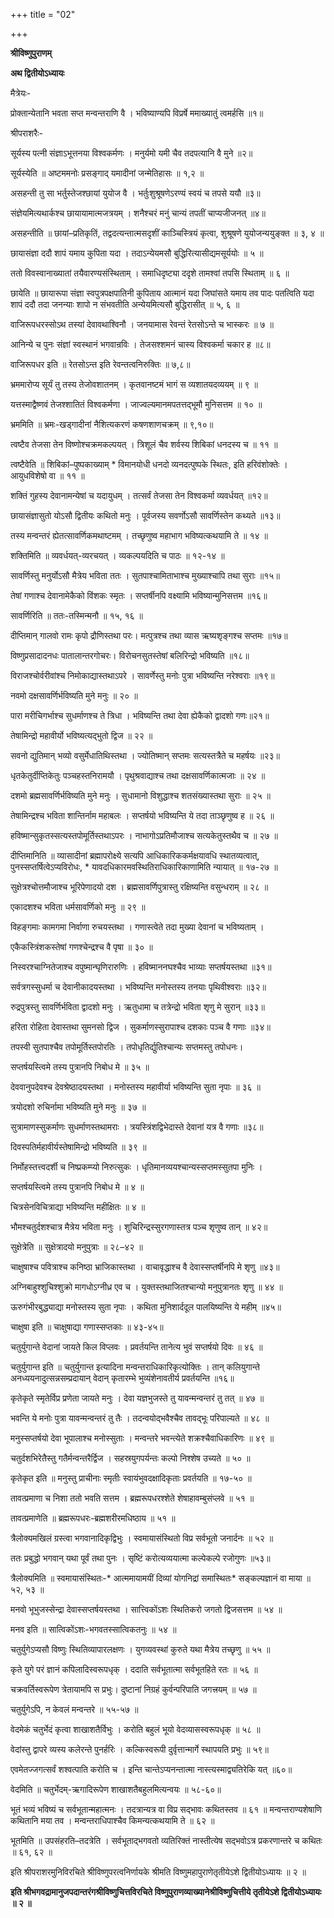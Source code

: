 +++
title = "02"

+++


<div id="pl-73218" claऽऽ="panel-layout">

<div id="pg-73218-0" claऽऽ="panel-grid panel-no-ऽtyle">

<div id="pgc-73218-0-0" claऽऽ="panel-grid-cell" weight="1">

<div id="panel-73218-0-0-0" claऽऽ="ऽo-panel widget widget_ऽow-editor panel-firऽt-child panel-laऽt-child" index="0" data-ऽtyle="{&quot;background_image_attachment&quot;ःfalऽe,&quot;background_diऽplay&quot;ः&quot;tile&quot;}">

<div claऽऽ="ऽo-widget-ऽow-editor ऽo-widget-ऽow-editor-baऽe">

<div claऽऽ="ऽiteorigin-widget-tinymce textwidget">

**श्रीविष्णुपुराणम्**

**अथ द्वितीयोऽध्यायः**

मैत्रेयः-

प्रोक्तान्येतानि भवता सप्त मन्वन्तराणि वै । भविष्याण्यपि विप्रर्षे ममाख्यातुं त्वमर्हसि ॥१॥

 श्रीपराशरैः-

सूर्यस्य पत्नी संज्ञाऽभूत्तनया विश्वकर्मणः । मनुर्यमो यमी चैव तदपत्यानि वै मुने ॥२॥

 सूर्यस्येति ॥ अष्टममनोः प्रसङ्गाद् यमादीनां जन्मेतिहासः ॥ १,२ ॥

असहन्ती तु सा भर्तुस्तेजश्छायां युयोज वै । भर्तुःशुश्रूषणेऽरण्यं स्वयं च तपसे ययौ ॥३॥

संज्ञेयमित्यथार्कश्च छायायामात्मजत्रयम् । शनैश्चरं मनुं चान्यं तपतीं चाप्यजीजनत् ॥४॥

 असहन्तीति ॥ छायां–प्रतिकृतिं, तद्वदत्यन्तात्मसदृशीं
काञ्चिस्त्रियं कृत्वा, शुश्रूषणे युयोजन्ययुङ्क्त ॥ ३, ४ ॥

छायासंज्ञा ददौ शापं यमाय कुपिता यदा । तदाऽन्येयमसौ बुद्धिरित्यासीद्यमसूर्ययोः ॥ ५ ॥

ततो विवस्वानाख्यातां तयैवारण्यसंस्थिताम् । समाधिदृष्ट्या ददृशे तामश्वां तपसि स्थिताम् ॥ ६ ॥

 छायेति ॥ छायारूपा संज्ञा स्वपुत्रपक्षपातिनी कुपिताय
आत्मानं यदा जिघांसते यमाय तव पादः पतत्विति यदा शापं ददौ तदा जनन्याः शापो न संभवतीति अन्येयमित्यसौ बुद्धिरासीत् ॥ ५, ६ ॥

वाजिरूपधरस्सोऽथ तस्यां देवावथाश्विनौ । जनयामास रेवन्तं रेतसोऽन्ते च भास्करः ॥ ७ ॥

आनिन्ये च पुनः संज्ञां स्वस्थानं भगवान्रविः । तेजसश्शमनं चास्य विश्वकर्मा चकार ह ॥८॥

 वाजिरूपधर इति ॥ रेतसोऽन्त इति रेवन्तत्वनिरुक्तिः ॥ ७,८॥

भ्रममारोप्य सूर्यं तु तस्य तेजोवशातनम् । कृतवानष्टमं भागं स व्यशातयदव्ययम् ॥ ९ ॥

यत्तस्माद्वैष्णवं तेजश्शातितं विश्वकर्मणा । जाज्वल्यमानमपतत्तद्भूमौ मुनिसत्तम ॥ १० ॥

 भ्रममिति ॥ भ्रमः-खड्गादीनां नैशित्यकरणं कषणशाणचक्रम् ॥ ९,१०॥

त्वष्टैव तेजसा तेन विष्णोश्चक्रमकल्पयत् । त्रिशूलं चैव शर्वस्य शिबिकां धनदस्य च ॥ ११ ॥

 त्वष्टैवेति ॥ शिबिकां–पुष्पकाख्याम् \* विमानयोधी धनदो
व्यनदत्पुष्पके स्थितः, इति हरिवंशोक्तेः । आयुधविशेषो वा ॥ ११ ॥

शक्तिं गुहस्य देवानामन्येषां च यदायुधम् । तत्सर्वं तेजसा तेन विश्वकर्मा व्यवर्धयत् ॥१२॥

छायासंज्ञासुतो योऽसौ द्वितीयः कथितो मनुः । पूर्वजस्य सवर्णोऽसौ सावर्णिस्तेन कथ्यते ॥१३॥

तस्य मन्वन्तरं ह्येतत्सावर्णिकमथाष्टमम् । तच्छृणुष्व महाभाग भविष्यत्कथयामि ते ॥ १४ ॥

 शक्तिमिति ॥ व्यवर्धयत्-व्यरचयत् । व्यकल्पयदिति च पाठः ॥ १२-१४ ॥

सावर्णिस्तु मनुर्योऽसौ मैत्रेय भविता ततः । सुतपाश्चामिताभाश्च मुख्याश्चापि तथा सुराः ॥१५॥

तेषां गणाश्च देवानामेकैको विंशकः स्मृतः । सप्तर्षीनपि वक्ष्यामि भविष्यान्मुनिसत्तम ॥१६॥

 सावर्णिरिति ॥ ततः-तस्मिन्मनौ ॥ १५, १६ ॥

दीप्तिमान् गालवो रामः कृपो द्रौणिस्तथा परः। मत्पुत्रश्च तथा व्यास ऋष्यशृङ्गश्च सप्तमः ॥१७॥

विष्णुप्रसादादनधः पातालान्तरगोचरः। विरोचनसुतस्तेषां बलिरिन्द्रो भविष्यति ॥१८॥

विराजश्चोर्वरीवांश्च निमोकाद्यास्तथाऽपरे । सावर्णेस्तु मनोः पुत्रा भविष्यन्ति नरेश्वराः ॥१९॥

 नवमो दक्षसावर्णिर्भविष्यति मुने मनुः ॥ २० ॥

पारा मरीचिगर्भाश्च सुधर्माणश्च ते त्रिधा । भविष्यन्ति तथा देवा ह्येकैको द्वादशो गणः॥२१॥

 तेषामिन्द्रो महावीर्यो भविष्यत्यद्भुतो द्विज ॥ २२ ॥

सवनो द्युतिमान् भव्यो वसुर्मेधातिथिस्तथा । ज्योतिष्मान् सप्तमः सत्यस्तत्रैते च महर्षयः ॥२३॥

धृतकेतुर्दीप्तिकेतुः पञ्चहस्तनिरामयौ । पृथुश्रवाद्याश्च तथा दक्षसावर्णिकात्मजाः ॥ २४ ॥

दशमो ब्रह्मसावर्णिर्भविष्यति मुने मनुः । सुधामानो विशुद्धाश्च शतसंख्यास्तथा सुराः ॥ २५ ॥

तेषामिन्द्रश्च भविता शान्तिर्नाम महाबलः । सप्तर्षयो भविष्यन्ति ये तदा ताञ्छृणुष्व ह ॥ २६ ॥

हविष्मान्सुकृतस्सत्यस्तपोमूर्तिस्तथाऽपरः । नाभागोऽप्रतिमौजाश्च सत्यकेतुस्तथैव च ॥ २७ ॥

 दीप्तिमानिति ॥ व्यासादीनां ब्रह्मापरोक्ष्ये सत्यपि आधिकारिककर्मक्षयावधि स्थातव्यत्वात्, पुनस्सप्तर्षित्वेऽप्यविरोधः, \* यावदधिकारमवस्थितिराधिकारिकाणामिति न्यायात् ॥ १७-२७ ॥

सुक्षेत्रश्चोत्तमौजाश्च भूरिपेणादयो दश । ब्रह्मसावर्णिपुत्रास्तु रक्षिष्यन्ति वसुन्धराम् ॥ २८ ॥

 एकादशश्च भविता धर्मसावर्णिको मनुः ॥ २९ ॥

विहङ्गमाः कामगमा निर्वाणा रुचयस्तथा । गणास्त्वेते तदा मुख्या देवानां च भविष्यताम् ।

 एकैकस्त्रिंशकस्तेषां गणश्चेन्द्रश्च वै पृषा ॥ ३० ॥

निस्वरश्चाग्नितेजाश्च वपुष्मान्घृणिरारुणिः । हविष्माननघश्चैव भाव्याः सप्तर्षयस्तथा ॥३१॥

सर्वत्रगस्सुधर्मा च देवानीकादयस्तथा । भविष्यन्ति मनोस्तस्य तनयाः पृथिवीश्वराः ॥३२॥

रुद्रपुत्रस्तु सावर्णिर्भविता द्वादशो मनुः । ऋतुधामा च तत्रेन्द्रो भविता शृणु मे सुरान् ॥३३॥

हरिता रोहिता देवास्तथा सुमनसो द्विज । सुकर्माणस्सुरापाश्च दशकाः पञ्च वै गणाः ॥३४॥

तपस्वी सुतपाश्चैव तपोमूर्तिस्तपोरतिः । तपोधृतिर्द्युतिश्चान्यः सप्तमस्तु तपोधनः।

 सप्तर्षयस्त्विमे तस्य पुत्रानपि निबोध मे ॥ ३५ ॥

देववानुपदेवश्च देवश्रेष्ठादयस्तथा । मनोस्तस्य महावीर्या भविष्यन्ति सुता नृपाः ॥ ३६ ॥

 त्रयोदशो रुचिर्नामा भविष्यति मुने मनुः ॥ ३७ ॥

सुत्रामाणस्सुकर्माणः सुधर्माणस्तथामराः । त्रयस्त्रिंशद्विभेदास्ते देवानां यत्र वै गणाः ॥३८॥

 दिवस्पतिर्महावीर्यस्तेषामिन्द्रो भविष्यति ॥ ३९ ॥

निर्मोहस्तत्त्वदर्शी च निष्प्रकम्प्यो निरुत्सुकः । धृतिमानव्ययश्चान्यस्सप्तमस्सुतपा मुनिः ।

 सप्तर्षयस्त्विमे तस्य पुत्रानपि निबोध मे ॥ ४ ॥

 चित्रसेनविचित्राद्या भविष्यन्ति महीक्षितः ॥ ४ ॥

भौमश्चतुर्दशश्चात्र मैत्रेय भविता मनुः । शुचिरिन्द्रस्सुरगणास्तत्र पञ्च शृणुष्व तान् ॥ ४२॥

 सुक्षेत्रेति ॥ सुक्षेत्रादयो मनुपुत्राः ॥ २८–४२ ॥

चाक्षुषाश्च पवित्राश्च कनिष्ठा भ्राजिकास्तथा । वाचावृद्धाश्च वै देवास्सप्तर्षीनपि मे शृणु ॥४३॥

अग्निबाहुश्शुचिश्शुक्रो मागधोऽग्नीध्र एव च । युक्तस्तथाजितश्चान्यो मनुपुत्रानतः शृणु ॥ ४४ ॥

ऊरुगंभीरबुद्ध्याद्या मनोस्तस्य सुता नृपाः । कथिता मुनिशार्ददूल पालयिष्यन्ति ये महीम् ॥४५॥

 चाक्षुषा इति ॥ चाक्षुषाद्या गणास्सप्तकाः ॥ ४३-४५॥

चतुर्युगान्ते वेदानां जायते किल विप्लवः । प्रवर्तयन्ति तानेत्य भुवं सप्तर्षयो दिवः ॥ ४६ ॥

 चतुर्युगान्त इति ॥ चतुर्युगान्त इत्यादिना
मन्वन्तराधिकारिकृत्योक्तिः । तान् कलियुगान्ते अनध्ययनादुत्सन्नसम्प्रदायान् वेदान् कृतारम्भे भुव्यंशेनावतीर्य प्रवर्तयन्ति ॥१६॥

कृतेकृते स्मृतेर्विप्र प्रणेता जायते मनुः । देवा यज्ञभुजस्ते तु यावन्मन्वन्तरं तु तत् ॥ ४७ ॥

भवन्ति ये मनोः पुत्रा यावन्मन्वन्तरं तु तैः । तदन्वयोद्भवैश्चैव तावद्भूः परिपाल्यते ॥ ४८ ॥

मनुस्सप्तर्षयो देवा भूपालाश्च मनोस्सुताः । मन्वन्तरे भवन्त्येते शक्रश्चैवाधिकारिणः ॥ ४९ ॥

चतुर्दशभिरेतैस्तु गतैर्मन्वन्तरैर्द्विज । सहस्रयुगपर्यन्तः कल्पो निश्शेष उच्यते ॥ ५० ॥

 कृतेकृत इति ॥ मनुस्तु प्राचीनाः स्मृतीः स्वायंभुवदक्षादिकृताः प्रवर्तयति ॥ १७-५० ॥

तावत्प्रमाणा च निशा ततो भवति सत्तम । ब्रह्मरूपधरश्शेते शेषाहावम्बुसंप्लवे ॥ ५१ ॥

 तावत्प्रमाणेति ॥ ब्रह्मरूपधरः-ब्रह्मशरीरमधिष्ठाय ॥ ५१ ॥

त्रैलोक्यमखिलं ग्रस्त्वा भगवानादिकृद्विभुः । स्वमायासंस्थितो विप्र सर्वभूतो जनार्दनः ॥ ५२ ॥

ततः प्रबुद्धो भगवान् यथा पूर्वं तथा पुनः । सृष्टिं करोत्यव्ययात्मा कल्पेकल्पे रजोगुणः ॥५३॥

 त्रैलोक्यमिति ॥ स्वमायासंस्थितः-\* आत्ममायामयीं दिव्यां योगनिद्रां समास्थितः\* सङ्कल्पज्ञानं वा माया ॥ ५२, ५३ ॥

मनवो भूभुजस्सेन्द्रा देवास्सप्तर्षयस्तथा । सात्त्विकोंऽशः स्थितिकरो जगतो द्विजसत्तम ॥ ५४ ॥

 मनव इति ॥ सात्विकोंऽशः-भगवतस्सात्विकतनुः ॥ ५४ ॥

चतुर्युगेऽप्यसौ विष्णुः स्थितिव्यापारलक्षणः । युगव्यवस्थां कुरुते यथा मैत्रेय तच्छृणु ॥ ५५ ॥

कृते युगे परं ज्ञानं कपिलादिस्वरूपधृक् । ददाति सर्वभूतात्मा सर्वभूतहिते रतः ॥ ५६ ॥

चक्रवर्तिस्वरूपेण त्रेतायामपि स प्रभुः। दुष्टानां निग्रहं कुर्वन्परिपाति जगत्त्रयम् ॥ ५७ ॥

 चतुर्युगेऽपि, न केवलं मन्वन्तरे ॥ ५५-५७ ॥

वेदमेकं चतुर्भेदं कृत्वा शाखाशतैर्विभुः । करोति बहुलं भूयो वेदव्यासस्वरूपधृक् ॥ ५८ ॥

वेदांस्तु द्वापरे व्यस्य कलेरन्ते पुनर्हरिः । कल्किस्वरूपी दुर्वृत्तान्मार्गे स्थापयति प्रभुः ॥ ५९॥

एवमेतज्जगत्सर्वं शश्वत्पाति करोति च । इन्ति चान्तेऽप्यनन्तात्मा नास्त्यस्माद्व्यतिरेकि यत् ॥६०॥

 वेदमिति ॥ चतुर्भेदम्-ऋगादिरूपेण शाखाशतैबहुलमित्यन्वयः ॥ ५८-६०॥

भूतं भव्यं भविष्यं च सर्वभूतान्महात्मनः । तदत्रान्यत्र वा विप्र सद्भावः कथितस्तव ॥ ६१ ॥ मन्वन्तराण्यशेषाणि कथितानि मया तव । मन्वन्तराधिपाश्चैव किमन्यत्कथयामि ते ॥ ६२ ॥

 भूतमिति ॥ उपसंहरति–तदत्रेति । सर्वभूताद्भगवतो व्यतिरिक्तं
नास्तीत्येष सद्भवोऽत्र प्रकरणान्तरे च कथितः ॥ ६१, ६२ ॥

इति श्रीपराशरमुनिविरचिते श्रीविष्णुपरत्वनिर्णायके श्रीमति विष्णुमहापुराणेतृतीयेऽशे द्वितीयोऽध्यायः ॥ २ ॥

**इति श्रीभगवद्रामानुजपदान्तरंगश्रीविष्णुचित्तविरचिते विष्णुपुराणव्याख्यानेश्रीविष्णुचित्तीये तृतीयेऽशे द्वितीयोऽध्यायः ॥ २ ॥**














